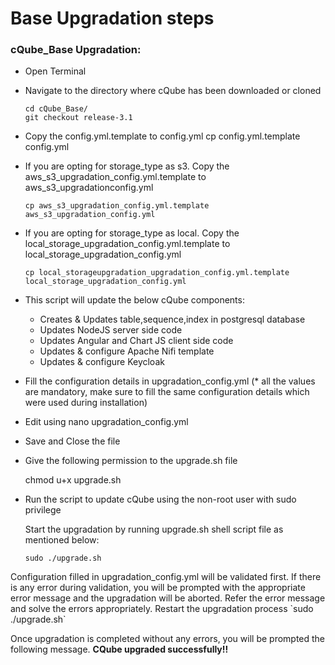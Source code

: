 # Base Upgradation steps

### cQube\_Base Upgradation:

* Open Terminal
* Navigate to the directory where cQube has been downloaded or cloned

  ```text
  cd cQube_Base/
  git checkout release-3.1
  ```

* Copy the config.yml.template to config.yml cp config.yml.template config.yml
* If you are opting for storage\_type as s3. Copy the aws\_s3\_upgradation\_config.yml.template to aws\_s3\_upgradationconfig.yml 

  ```text
  cp aws_s3_upgradation_config.yml.template aws_s3_upgradation_config.yml 

  ```

* If you are opting for storage\_type as local. Copy the local\_storage\_upgradation\_config.yml.template to local\_storage\_upgradation\_config.yml 

  ```text
  cp local_storageupgradation_upgradation_config.yml.template local_storage_upgradation_config.yml
  ```

* This script will update the below cQube components:
  * Creates & Updates table,sequence,index in postgresql database
  * Updates NodeJS server side code
  * Updates Angular and Chart JS client side code
  * Updates & configure Apache Nifi template
  * Updates & configure Keycloak
* Fill the configuration details in upgradation\_config.yml \(\* all the values are mandatory, make sure to fill the same configuration details which were used during installation\)
* Edit using nano upgradation\_config.yml
* Save and Close the file
* Give the following permission to the upgrade.sh file

  chmod u+x upgrade.sh

* Run the script to update cQube using the non-root user with sudo privilege

  Start the upgradation by running upgrade.sh shell script file as mentioned below:

  ```text
  sudo ./upgrade.sh
  ```

Configuration filled in upgradation\_config.yml will be validated first. If there is any error during validation, you will be prompted with the appropriate error message and the upgradation will be aborted. Refer the error message and solve the errors appropriately. Restart the upgradation process \`sudo ./upgrade.sh\`

Once upgradation is completed without any errors, you will be prompted the following message.  **CQube upgraded successfully!!** 

